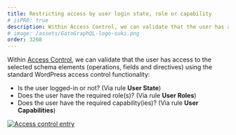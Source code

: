 ```yaml
---
title: Restricting access by user login state, role or capability
# isPRO: true
description: Within Access Control, we can validate that the user has access to the selected schema elements (operations, fields and directives) using the standard WordPress access control functionality.
# image: /assets/GatoGraphQL-logo-suki.png
order: 3268
---
```


Within [Access Control](../../use/defining-access-control), we can validate that the user has access to the selected schema elements (operations, fields and directives) using the standard WordPress access control functionality:

- Is the user logged-in or not? (Via rule **User State**)
- Does the user have the required role(s)? (Via rule **User Roles**)
- Does the user have the required capability(ies)? (Via rule **User Capabilities**)

<a href="/assets/guides/upstream-pro/access-control-entry.png" target="_blank">![Access control entry](/assets/guides/upstream-pro/access-control-entry.png "Access control entry")</a>
